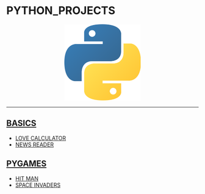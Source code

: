 # PYTHON_PROJECTS

<p align="center">
  <img width="200" src="python.png"> 
</p>

----

  ## [BASICS](https://github.com/aditya-2703/PYTHON_PROJECTS)
  * [LOVE CALCULATOR](https://github.com/aditya-2703/PYTHON_PROJECTS/tree/main/LOVE_CALCULATOR)
  * [NEWS READER](https://github.com/aditya-2703/PYTHON_PROJECTS/tree/main/NEW_READER_API)
  
  ## [PYGAMES](https://github.com/aditya-2703/PYTHON_PROJECTS)
  * [HIT MAN](https://github.com/aditya-2703/PYTHON_PROJECTS/tree/main/HIT_MAN)
  * [SPACE INVADERS](https://github.com/aditya-2703/PYTHON_PROJECTS/tree/main/SPACE_INVADERS_GAME)
